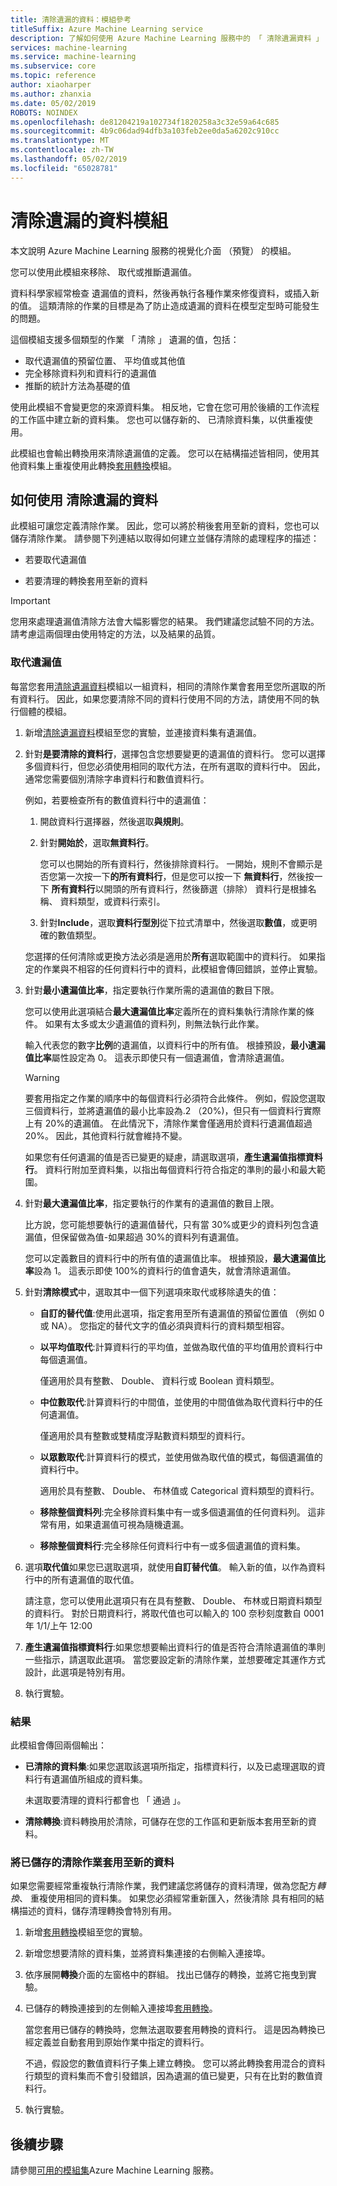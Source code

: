 ```yaml
---
title: 清除遺漏的資料：模組參考
titleSuffix: Azure Machine Learning service
description: 了解如何使用 Azure Machine Learning 服務中的 「 清除遺漏資料 」 模組，來移除、 取代或推斷遺漏值。
services: machine-learning
ms.service: machine-learning
ms.subservice: core
ms.topic: reference
author: xiaoharper
ms.author: zhanxia
ms.date: 05/02/2019
ROBOTS: NOINDEX
ms.openlocfilehash: de81204219a102734f1820258a3c32e59a64c685
ms.sourcegitcommit: 4b9c06dad94dfb3a103feb2ee0da5a6202c910cc
ms.translationtype: MT
ms.contentlocale: zh-TW
ms.lasthandoff: 05/02/2019
ms.locfileid: "65028781"
---
```

# <a name="clean-missing-data-module"></a>清除遺漏的資料模組

本文說明 Azure Machine Learning 服務的視覺化介面 （預覽） 的模組。

您可以使用此模組來移除、 取代或推斷遺漏值。 

資料科學家經常檢查 遺漏值的資料，然後再執行各種作業來修復資料，或插入新的值。 這類清除的作業的目標是為了防止造成遺漏的資料在模型定型時可能發生的問題。 

這個模組支援多個類型的作業 「 清除 」 遺漏的值，包括：

+ 取代遺漏值的預留位置、 平均值或其他值
+ 完全移除資料列和資料行的遺漏值
+ 推斷的統計方法為基礎的值


使用此模組不會變更您的來源資料集。 相反地，它會在您可用於後續的工作流程的工作區中建立新的資料集。 您也可以儲存新的、 已清除資料集，以供重複使用。

此模組也會輸出轉換用來清除遺漏值的定義。 您可以在結構描述皆相同，使用其他資料集上重複使用此轉換[套用轉換](./apply-transformation.md)模組。  

## <a name="how-to-use-clean-missing-data"></a>如何使用 清除遺漏的資料

此模組可讓您定義清除作業。 因此，您可以將於稍後套用至新的資料，您也可以儲存清除作業。 請參閱下列連結以取得如何建立並儲存清除的處理程序的描述： 
 
+ 若要取代遺漏值
  
+ 若要清理的轉換套用至新的資料
 
> [!IMPORTANT]
> 您用來處理遺漏值清除方法會大幅影響您的結果。 我們建議您試驗不同的方法。 請考慮這兩個理由使用特定的方法，以及結果的品質。

### <a name="replace-missing-values"></a>取代遺漏值  

每當您套用[清除遺漏資料](./clean-missing-data.md)模組以一組資料，相同的清除作業會套用至您所選取的所有資料行。 因此，如果您要清除不同的資料行使用不同的方法，請使用不同的執行個體的模組。

1.  新增[清除遺漏資料](./clean-missing-data.md)模組至您的實驗，並連接資料集有遺漏值。  
  
2.  針對**是要清除的資料行**，選擇包含您想要變更的遺漏值的資料行。 您可以選擇多個資料行，但您必須使用相同的取代方法，在所有選取的資料行中。 因此，通常您需要個別清除字串資料行和數值資料行。

    例如，若要檢查所有的數值資料行中的遺漏值：

    1. 開啟資料行選擇器，然後選取**與規則**。
    2. 針對**開始於**，選取**無資料行**。

        您可以也開始的所有資料行，然後排除資料行。 一開始，規則不會顯示是否您第一次按一下**的所有資料行**，但是您可以按一下 **無資料行**，然後按一下 **所有資料行**以開頭的所有資料行，然後篩選（排除） 資料行是根據名稱、 資料類型，或資料行索引。

    3. 針對**Include**，選取**資料行型別**從下拉式清單中，然後選取**數值**，或更明確的數值類型。 
  
    您選擇的任何清除或更換方法必須是適用於**所有**選取範圍中的資料行。 如果指定的作業與不相容的任何資料行中的資料，此模組會傳回錯誤，並停止實驗。
  
3.  針對**最小遺漏值比率**，指定要執行作業所需的遺漏值的數目下限。  
  
    您可以使用此選項結合**最大遺漏值比率**定義所在的資料集執行清除作業的條件。 如果有太多或太少遺漏值的資料列，則無法執行此作業。 
  
    輸入代表您的數字**比例**的遺漏值，以資料行中的所有值。 根據預設，**最小遺漏值比率**屬性設定為 0。 這表示即使只有一個遺漏值，會清除遺漏值。 

    > [!WARNING]
    > 要套用指定之作業的順序中的每個資料行必須符合此條件。 例如，假設您選取三個資料行，並將遺漏值的最小比率設為.2 （20%)，但只有一個資料行實際上有 20%的遺漏值。 在此情況下，清除作業會僅適用於資料行遺漏值超過 20%。 因此，其他資料行就會維持不變。
    > 
    > 如果您有任何遺漏的值是否已變更的疑慮，請選取選項，**產生遺漏值指標資料行**。 資料行附加至資料集，以指出每個資料行符合指定的準則的最小和最大範圍。  
  
4. 針對**最大遺漏值比率**，指定要執行的作業有的遺漏值的數目上限。   
  
    比方說，您可能想要執行的遺漏值替代，只有當 30%或更少的資料列包含遺漏值，但保留做為值-如果超過 30%的資料列有遺漏值。  
  
    您可以定義數目的資料行中的所有值的遺漏值比率。 根據預設，**最大遺漏值比率**設為 1。 這表示即使 100%的資料行的值會遺失，就會清除遺漏值。  
  
   
  
5. 針對**清除模式**中，選取其中一個下列選項來取代或移除遺失的值：  
  
  
    + **自訂的替代值**:使用此選項，指定套用至所有遺漏值的預留位置值 （例如 0 或 NA）。 您指定的替代文字的值必須與資料行的資料類型相容。
  
    + **以平均值取代**:計算資料行的平均值，並做為取代值的平均值用於資料行中每個遺漏值。  
  
        僅適用於具有整數、 Double、 資料行或 Boolean 資料類型。  
  
    + **中位數取代**:計算資料行的中間值，並使用的中間值做為取代資料行中的任何遺漏值。  
  
        僅適用於具有整數或雙精度浮點數資料類型的資料行。 
  
    + **以眾數取代**:計算資料行的模式，並使用做為取代值的模式，每個遺漏值的資料行中。  
  
        適用於具有整數、 Double、 布林值或 Categorical 資料類型的資料行。 
  
    + **移除整個資料列**:完全移除資料集中有一或多個遺漏值的任何資料列。 這非常有用，如果遺漏值可視為隨機遺漏。  
  
    + **移除整個資料行**:完全移除任何資料行中有一或多個遺漏值的資料集。  
  
    
  
6. 選項**取代值**如果您已選取選項，就使用**自訂替代值**。 輸入新的值，以作為資料行中的所有遺漏值的取代值。  
  
    請注意，您可以使用此選項只有在具有整數、 Double、 布林或日期資料類型的資料行。 對於日期資料行，將取代值也可以輸入的 100 奈秒刻度數自 0001 年 1/1/上午 12:00  
  
7. **產生遺漏值指標資料行**:如果您想要輸出資料行的值是否符合清除遺漏值的準則一些指示，請選取此選項。 當您要設定新的清除作業，並想要確定其運作方式設計，此選項是特別有用。
  
8. 執行實驗。

### <a name="results"></a>結果

此模組會傳回兩個輸出：  

-   **已清除的資料集**:如果您選取該選項所指定，指標資料行，以及已處理選取的資料行有遺漏值所組成的資料集。  

    未選取要清理的資料行都會也 「 通過 」。  
  
-  **清除轉換**:資料轉換用於清除，可儲存在您的工作區和更新版本套用至新的資料。

### <a name="apply-a-saved-cleaning-operation-to-new-data"></a>將已儲存的清除作業套用至新的資料  

如果您需要經常重複執行清除作業，我們建議您將儲存的資料清理，做為您配方*轉換*、 重複使用相同的資料集。 如果您必須經常重新匯入，然後清除 具有相同的結構描述的資料，儲存清理轉換會特別有用。  
      
1.  新增[套用轉換](./apply-transformation.md)模組至您的實驗。  
  
2.  新增您想要清除的資料集，並將資料集連接的右側輸入連接埠。  
  
3.  依序展開**轉換**介面的左窗格中的群組。 找出已儲存的轉換，並將它拖曳到實驗。  
  
4.  已儲存的轉換連接到的左側輸入連接埠[套用轉換](./apply-transformation.md)。 

    當您套用已儲存的轉換時，您無法選取要套用轉換的資料行。 這是因為轉換已經定義並自動套用到原始作業中指定的資料行。

    不過，假設您的數值資料行子集上建立轉換。 您可以將此轉換套用混合的資料行類型的資料集而不會引發錯誤，因為遺漏的值已變更，只有在比對的數值資料行。

6.  執行實驗。  

## <a name="next-steps"></a>後續步驟

請參閱[可用的模組集](module-reference.md)Azure Machine Learning 服務。 